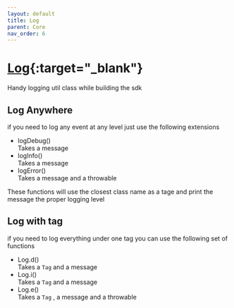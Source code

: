 ```yaml
---
layout: default
title: Log
parent: Core
nav_order: 6
---
```


# [Log](https://kmp.telereso.io/docs/core/latest/-core/io.telereso.kmp.core/-log/index.html){:target="_blank"}

Handy logging util class while building the sdk 

## Log Anywhere 
if you need to log any event at any level just use the following extensions

* logDebug() <br>
  Takes a message
* logInfo() <br>
  Takes a message
* logError() <br>
  Takes a message and a throwable

These functions will use the closest class name as a tage and print the message the proper logging level

## Log with tag
if you need to log everything under one tag you can use the following set of functions 

* Log.d() <br>
  Takes a `Tag` and a message
* Log.i() <br>
  Takes a `Tag` and a message
* Log.e() <br>
  Takes a `Tag` , a message and a throwable
